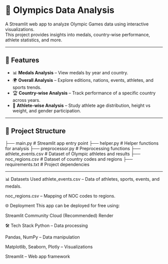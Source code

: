 # 🏅 Olympics Data Analysis

A Streamlit web app to analyze Olympic Games data using interactive visualizations.  
This project provides insights into medals, country-wise performance, athlete statistics, and more.

---

## 🚀 Features
- 📊 **Medals Analysis** – View medals by year and country.
- 🌍 **Overall Analysis** – Explore editions, nations, events, athletes, and sports trends.
- 🏆 **Country-wise Analysis** – Track performance of a specific country across years.
- 👤 **Athlete-wise Analysis** – Study athlete age distribution, height vs weight, and gender participation.

---

## 📂 Project Structure
├── main.py # Streamlit app entry point
├── helper.py # Helper functions for analysis
├── preprocessor.py # Preprocessing functions
├── athlete_events.csv # Dataset of Olympic athletes and results
├── noc_regions.csv # Dataset of country codes and regions
├── requirements.txt # Project dependencies

---

📊 Datasets Used
athlete_events.csv – Data of athletes, sports, events, and medals.

noc_regions.csv – Mapping of NOC codes to regions.

🌐 Deployment
This app can be deployed for free using:

Streamlit Community Cloud (Recommended)
Render

🛠️ Tech Stack
Python – Data processing

Pandas, NumPy – Data manipulation

Matplotlib, Seaborn, Plotly – Visualizations

Streamlit – Web app framework

